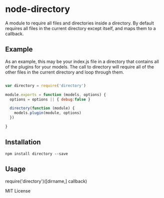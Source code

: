 node-directory
=========
A module to require all files and directories inside a directory.  By 
default requires all files in the current directory except itself, and maps 
them to a callback.

Example
-------

As an example, this may be your index.js file in a directory that contains all 
of the plugins for your models. The call to directory will require all of the 
other files in the current directory and loop through them.

```javascript

var directory = require('directory')

module.exports = function (models, options) {
  options = options || { debug:false }

  directory(function (module) {
    models.plugin(module, options)
  })

}

````

Installation
------------

    npm install directory --save

Usage
-----

require('directory')([dirname,] callback)


MIT License


